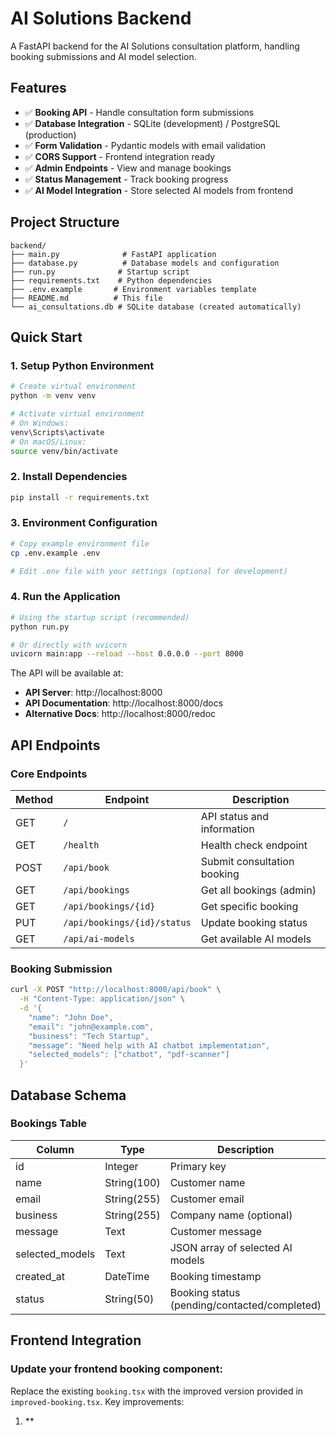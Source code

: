# AI Solutions Backend

A FastAPI backend for the AI Solutions consultation platform, handling booking submissions and AI model selection.

## Features

- ✅ **Booking API** - Handle consultation form submissions
- ✅ **Database Integration** - SQLite (development) / PostgreSQL (production)
- ✅ **Form Validation** - Pydantic models with email validation
- ✅ **CORS Support** - Frontend integration ready
- ✅ **Admin Endpoints** - View and manage bookings
- ✅ **Status Management** - Track booking progress
- ✅ **AI Model Integration** - Store selected AI models from frontend

## Project Structure

```
backend/
├── main.py              # FastAPI application
├── database.py          # Database models and configuration
├── run.py              # Startup script
├── requirements.txt    # Python dependencies
├── .env.example       # Environment variables template
├── README.md          # This file
└── ai_consultations.db # SQLite database (created automatically)
```

## Quick Start

### 1. Setup Python Environment

```bash
# Create virtual environment
python -m venv venv

# Activate virtual environment
# On Windows:
venv\Scripts\activate
# On macOS/Linux:
source venv/bin/activate
```

### 2. Install Dependencies

```bash
pip install -r requirements.txt
```

### 3. Environment Configuration

```bash
# Copy example environment file
cp .env.example .env

# Edit .env file with your settings (optional for development)
```

### 4. Run the Application

```bash
# Using the startup script (recommended)
python run.py

# Or directly with uvicorn
uvicorn main:app --reload --host 0.0.0.0 --port 8000
```

The API will be available at:
- **API Server**: http://localhost:8000
- **API Documentation**: http://localhost:8000/docs
- **Alternative Docs**: http://localhost:8000/redoc

## API Endpoints

### Core Endpoints

| Method | Endpoint | Description |
|--------|----------|-------------|
| GET | `/` | API status and information |
| GET | `/health` | Health check endpoint |
| POST | `/api/book` | Submit consultation booking |
| GET | `/api/bookings` | Get all bookings (admin) |
| GET | `/api/bookings/{id}` | Get specific booking |
| PUT | `/api/bookings/{id}/status` | Update booking status |
| GET | `/api/ai-models` | Get available AI models |

### Booking Submission

```bash
curl -X POST "http://localhost:8000/api/book" \
  -H "Content-Type: application/json" \
  -d '{
    "name": "John Doe",
    "email": "john@example.com",
    "business": "Tech Startup",
    "message": "Need help with AI chatbot implementation",
    "selected_models": ["chatbot", "pdf-scanner"]
  }'
```

## Database Schema

### Bookings Table

| Column | Type | Description |
|--------|------|-------------|
| id | Integer | Primary key |
| name | String(100) | Customer name |
| email | String(255) | Customer email |
| business | String(255) | Company name (optional) |
| message | Text | Customer message |
| selected_models | Text | JSON array of selected AI models |
| created_at | DateTime | Booking timestamp |
| status | String(50) | Booking status (pending/contacted/completed) |

## Frontend Integration

### Update your frontend booking component:

Replace the existing `booking.tsx` with the improved version provided in `improved-booking.tsx`. Key improvements:

1. **